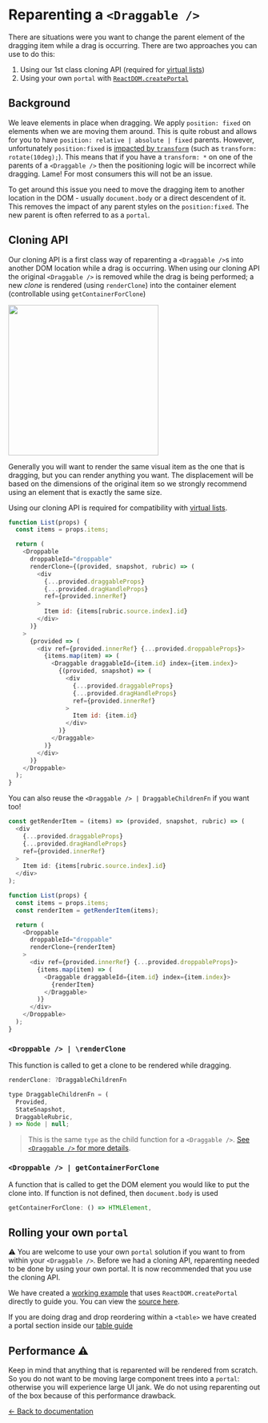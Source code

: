 # Reparenting a `<Draggable />`

There are situations were you want to change the parent element of the dragging item while a drag is occurring. There are two approaches you can use to do this:

1. Using our 1st class cloning API (required for [virtual lists](/docs/patterns/virtual-lists.md))
2. Using your own `portal` with [`ReactDOM.createPortal`](https://reactjs.org/docs/portals.html)

## Background

We leave elements in place when dragging. We apply `position: fixed` on elements when we are moving them around. This is quite robust and allows for you to have `position: relative | absolute | fixed` parents. However, unfortunately `position:fixed` is [impacted by `transform`](http://meyerweb.com/eric/thoughts/2011/09/12/un-fixing-fixed-elements-with-css-transforms/) (such as `transform: rotate(10deg);`). This means that if you have a `transform: *` on one of the parents of a `<Draggable />` then the positioning logic will be incorrect while dragging. Lame! For most consumers this will not be an issue.

To get around this issue you need to move the dragging item to another location in the DOM - usually `document.body` or a direct descendent of it. This removes the impact of any parent styles on the `position:fixed`. The new parent is often referred to as a `portal`.

## Cloning API

Our cloning API is a first class way of reparenting a `<Draggable />`s into another DOM location while a drag is occurring. When using our cloning API the original `<Draggable />` is removed while the drag is being performed; a new _clone_ is rendered (using `renderClone`) into the container element (controllable using `getContainerForClone`)

<img src="https://user-images.githubusercontent.com/2182637/66469796-439f7200-ead4-11e9-834e-c11d13dafab0.gif" width="300px" />

Generally you will want to render the same visual item as the one that is dragging, but you can render anything you want. The displacement will be based on the dimensions of the original item so we strongly recommend using an element that is exactly the same size.

Using our cloning API is required for compatibility with [virtual lists](/docs/patterns/virtual-lists.md).

```js
function List(props) {
  const items = props.items;

  return (
    <Droppable
      droppableId="droppable"
      renderClone={(provided, snapshot, rubric) => (
        <div
          {...provided.draggableProps}
          {...provided.dragHandleProps}
          ref={provided.innerRef}
        >
          Item id: {items[rubric.source.index].id}
        </div>
      )}
    >
      {provided => (
        <div ref={provided.innerRef} {...provided.droppableProps}>
          {items.map(item) => (
            <Draggable draggableId={item.id} index={item.index}>
              {(provided, snapshot) => (
                <div
                  {...provided.draggableProps}
                  {...provided.dragHandleProps}
                  ref={provided.innerRef}
                >
                  Item id: {item.id}
                </div>
              )}
            </Draggable>
          )}
        </div>
      )}
    </Droppable>
  );
}
```

You can also reuse the `<Draggable /> | DraggableChildrenFn` if you want too!

```js
const getRenderItem = (items) => (provided, snapshot, rubric) => (
  <div
    {...provided.draggableProps}
    {...provided.dragHandleProps}
    ref={provided.innerRef}
  >
    Item id: {items[rubric.source.index].id}
  </div>
);

function List(props) {
  const items = props.items;
  const renderItem = getRenderItem(items);

  return (
    <Droppable
      droppableId="droppable"
      renderClone={renderItem}
    >
      <div ref={provided.innerRef} {...provided.droppableProps}>
        {items.map(item) => (
          <Draggable draggableId={item.id} index={item.index}>
            {renderItem}
          </Draggable>
        )}
      </div>
    </Droppable>
  );
}
```

### `<Droppable /> | \renderClone`

This function is called to get a clone to be rendered while dragging.

```js
renderClone: ?DraggableChildrenFn
```

```js
type DraggableChildrenFn = (
  Provided,
  StateSnapshot,
  DraggableRubric,
) => Node | null;
```

> This is the same `type` as the child function for a `<Draggable />`. [See `<Draggable />` for more details](/docs/api/draggable.md).

### `<Droppable /> | getContainerForClone`

A function that is called to get the DOM element you would like to put the clone into. If function is not defined, then `document.body` is used

```js
getContainerForClone: () => HTMLElement,
```

## Rolling your own `portal`

⚠️ You are welcome to use your own `portal` solution if you want to from within your `<Draggable />`. Before we had a cloning API, reparenting needed to be done by using your own portal. It is now recommended that you use the cloning API.

We have created a [working example](https://react-beautiful-dnd.netlify.com/?selectedKind=Portals&selectedStory=Using%20your%20own%20portal&full=0&addons=1&stories=1&panelRight=0&addonPanel=storybook%2Factions%2Factions-panel) that uses `ReactDOM.createPortal` directly to guide you. You can view the [source here](https://github.com/atlassian/react-beautiful-dnd/blob/master/stories/11-portal.stories.js).

If you are doing drag and drop reordering within a `<table>` we have created a portal section inside our [table guide](/docs/patterns/tables.md)

## Performance ⚠️

Keep in mind that anything that is reparented will be rendered from scratch. So you do not want to be moving large component trees into a `portal`: otherwise you will experience large UI jank. We do not using reparenting out of the box because of this performance drawback.

[← Back to documentation](/README.md#documentation-)
